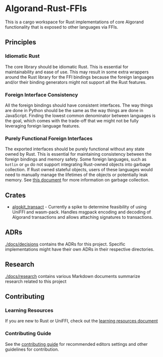 # Algorand-Rust-FFIs

This is a cargo workspace for Rust implementations of core Algorand functionality that is exposed to other languages via FFIs.

## Principles

### Idiomatic Rust

The core library should be idiomatic Rust. This is essential for maintainability and ease of use. This may result in some extra wrappers around the Rust library for the FFI bindings because the foreign languages and/or their binding generators might not support all the Rust features.

### Foreign Interface Consistency

All the foreign bindings should have consistent interfaces. The way things are done in Python should be the same as the way things are done in JavaScript. Finding the lowest common denominator between languages is the goal, which comes with the trade-off that we might not be fully leveraging foreign language features.

### Purely Functional Foreign Interfaces

The exported interfaces should be purely functional without any state owned by Rust. This is essential for maintaining consistency between the foreign bindings and memory safety. Some foreign languages, such as `kotlin` or `go` do not support integrating Rust-owned objects into garbage collection. If Rust owned stateful objects, users of these languages would need to manually manage the lifetimes of the objects or potentially leak memory. See [this document](/docs/research/ffi_garbage_collection.md) for more information on garbage collection.

## Crates

- [algokit_transact](./crates/algokit_transact) - Currently a spike to determine feasibility of using UniFFI and wasm-pack. Handles msgpack encoding and decoding of Algorand transactions and allows attaching signatures to transactions.

## ADRs

[./docs/decisions](./docs/decisions) contains the ADRs for this project. Specific implementations might have their own ADRs in their respective directories.

## Research

[./docs/research](./docs/research/) contains various Markdown documents summarize research related to this project

## Contributing

### Learning Resources

If you are new to Rust or UniFFI, check out the [learning resources document](./docs/contributing/learning_resources.md)

### Contributing Guide

See the [contributing guide](./docs/contributing/contributing_guide.md) for recommended editors settings and other guidelines for contribution.
